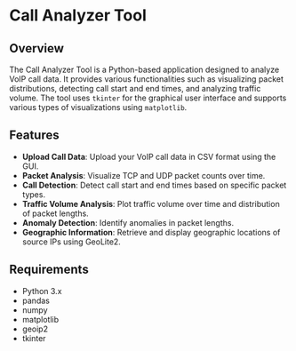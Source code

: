 # Call Analyzer Tool

## Overview

The Call Analyzer Tool is a Python-based application designed to analyze VoIP call data. It provides various functionalities such as visualizing packet distributions, detecting call start and end times, and analyzing traffic volume. The tool uses `tkinter` for the graphical user interface and supports various types of visualizations using `matplotlib`.

## Features

- **Upload Call Data**: Upload your VoIP call data in CSV format using the GUI.
- **Packet Analysis**: Visualize TCP and UDP packet counts over time.
- **Call Detection**: Detect call start and end times based on specific packet types.
- **Traffic Volume Analysis**: Plot traffic volume over time and distribution of packet lengths.
- **Anomaly Detection**: Identify anomalies in packet lengths.
- **Geographic Information**: Retrieve and display geographic locations of source IPs using GeoLite2.

## Requirements

- Python 3.x
- pandas
- numpy
- matplotlib
- geoip2
- tkinter

